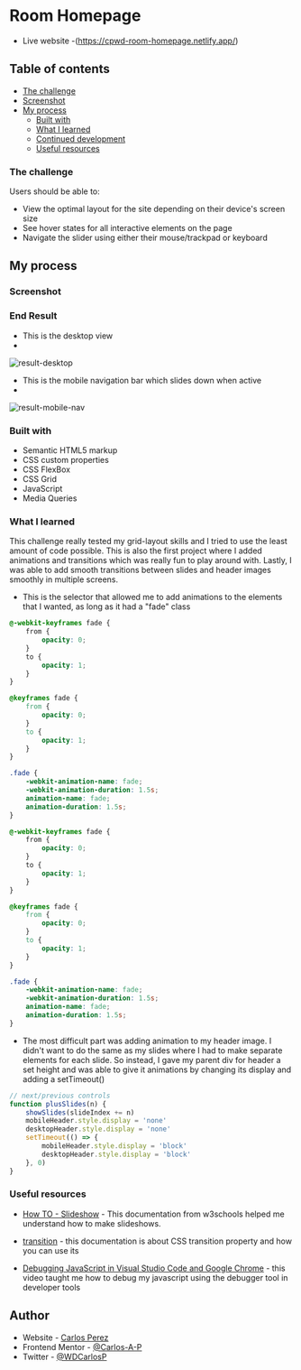 # Room Homepage

- Live website -(https://cpwd-room-homepage.netlify.app/)

## Table of contents

- [The challenge](#the-challenge)
- [Screenshot](#screenshot)
- [My process](#my-process)
  - [Built with](#built-with)
  - [What I learned](#what-i-learned)
  - [Continued development](#continued-development)
  - [Useful resources](#useful-resources)

### The challenge

Users should be able to:

- View the optimal layout for the site depending on their device's screen size
- See hover states for all interactive elements on the page
- Navigate the slider using either their mouse/trackpad or keyboard

## My process

### Screenshot

### End Result

- This is the desktop view
- 
![result-desktop](https://user-images.githubusercontent.com/85038929/131232941-92d0e687-6313-4dc7-aff0-2078e5446b97.JPG)

- This is the mobile navigation bar which slides down when active
- 
![result-mobile-nav](https://user-images.githubusercontent.com/85038929/131232944-1503c67d-f71d-4bce-bc5e-6b9e7e3b319a.JPG)

### Built with

- Semantic HTML5 markup
- CSS custom properties
- CSS FlexBox
- CSS Grid
- JavaScript
- Media Queries

### What I learned

This challenge really tested my grid-layout skills and I tried to use the least amount of code possible. This is also the first project where I added animations and transitions which was really fun to play around with. Lastly, I was able to add smooth transitions between slides and header images smoothly in multiple screens.

- This is the selector that allowed me to add animations to the elements that I wanted, as long as it had a "fade" class

```CSS
@-webkit-keyframes fade {
	from {
		opacity: 0;
	}
	to {
		opacity: 1;
	}
}

@keyframes fade {
	from {
		opacity: 0;
	}
	to {
		opacity: 1;
	}
}

.fade {
	-webkit-animation-name: fade;
	-webkit-animation-duration: 1.5s;
	animation-name: fade;
	animation-duration: 1.5s;
}
```

```CSS
@-webkit-keyframes fade {
	from {
		opacity: 0;
	}
	to {
		opacity: 1;
	}
}

@keyframes fade {
	from {
		opacity: 0;
	}
	to {
		opacity: 1;
	}
}

.fade {
	-webkit-animation-name: fade;
	-webkit-animation-duration: 1.5s;
	animation-name: fade;
	animation-duration: 1.5s;
}
```

- The most difficult part was adding animation to my header image. I didn't want to do the same as my slides where I had to make separate elements for each slide. So instead, I gave my parent div for header a set height and was able to give it animations by changing its display and adding a setTimeout()

```JavaScript
// next/previous controls
function plusSlides(n) {
    showSlides(slideIndex += n)
    mobileHeader.style.display = 'none'
    desktopHeader.style.display = 'none'
    setTimeout(() => {
        mobileHeader.style.display = 'block'
        desktopHeader.style.display = 'block'
    }, 0)
}
```

### Useful resources

- [How TO - Slideshow](https://www.w3schools.com/howto/howto_js_slideshow.asp) - This documentation from w3schools helped me understand how to make slideshows.

- [transition](https://www.w3schools.com/howto/howto_js_slideshow.asp) - this documentation is about CSS transition property and how you can use its

- [Debugging JavaScript in Visual Studio Code and Google Chrome](https://developer.mozilla.org/en-US/docs/Web/CSS/transition) - this video taught me how to debug my javascript using the debugger tool in developer tools

## Author

- Website - [Carlos Perez](https://github.com/Carlos-A-P/room-homepage.git)
- Frontend Mentor - [@Carlos-A-P](https://www.frontendmentor.io/profile/Carlos-A-P)
- Twitter - [@WDCarlosP](https://www.twitter.com/WDCarlosP)

